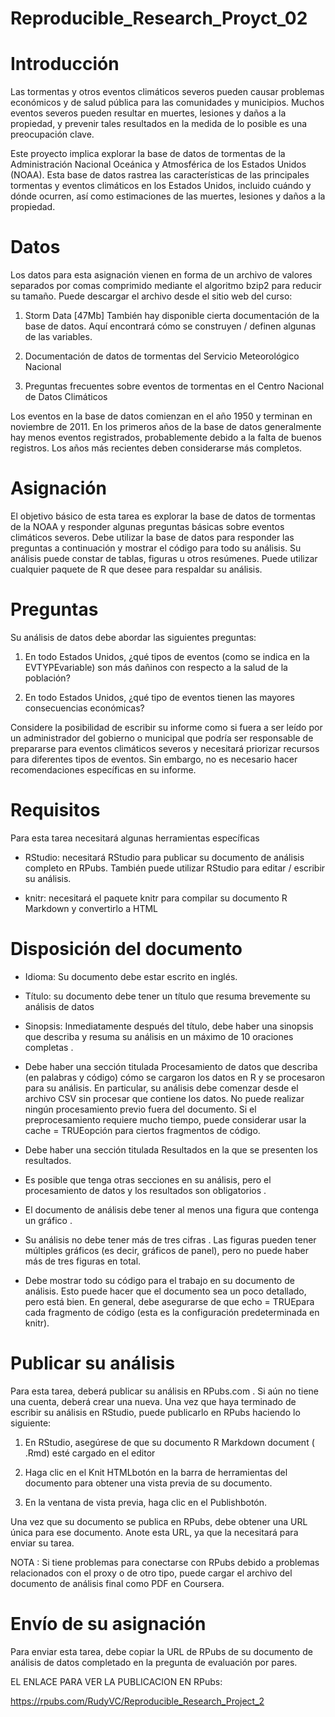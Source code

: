 # Reproducible_Research_Proyct_02

# Introducción
Las tormentas y otros eventos climáticos severos pueden causar problemas económicos y de salud pública para las comunidades y municipios. Muchos eventos severos pueden resultar en muertes, lesiones y daños a la propiedad, y prevenir tales resultados en la medida de lo posible es una preocupación clave.

Este proyecto implica explorar la base de datos de tormentas de la Administración Nacional Oceánica y Atmosférica de los Estados Unidos (NOAA). Esta base de datos rastrea las características de las principales tormentas y eventos climáticos en los Estados Unidos, incluido cuándo y dónde ocurren, así como estimaciones de las muertes, lesiones y daños a la propiedad.

# Datos
Los datos para esta asignación vienen en forma de un archivo de valores separados por comas comprimido mediante el algoritmo bzip2 para reducir su tamaño. Puede descargar el archivo desde el sitio web del curso:

1. Storm Data [47Mb] También hay disponible cierta documentación de la base de datos. Aquí encontrará cómo se construyen / definen algunas de las variables.

2. Documentación de datos de tormentas del Servicio Meteorológico Nacional

3. Preguntas frecuentes sobre eventos de tormentas en el Centro Nacional de Datos Climáticos

Los eventos en la base de datos comienzan en el año 1950 y terminan en noviembre de 2011. En los primeros años de la base de datos generalmente hay menos eventos registrados, probablemente debido a la falta de buenos registros. Los años más recientes deben considerarse más completos.

# Asignación
El objetivo básico de esta tarea es explorar la base de datos de tormentas de la NOAA y responder algunas preguntas básicas sobre eventos climáticos severos. Debe utilizar la base de datos para responder las preguntas a continuación y mostrar el código para todo su análisis. Su análisis puede constar de tablas, figuras u otros resúmenes. Puede utilizar cualquier paquete de R que desee para respaldar su análisis.

# Preguntas
Su análisis de datos debe abordar las siguientes preguntas:

1. En todo Estados Unidos, ¿qué tipos de eventos (como se indica en la EVTYPEvariable) son más dañinos con respecto a la salud de la población?

2. En todo Estados Unidos, ¿qué tipo de eventos tienen las mayores consecuencias económicas?

Considere la posibilidad de escribir su informe como si fuera a ser leído por un administrador del gobierno o municipal que podría ser responsable de prepararse para eventos climáticos severos y necesitará priorizar recursos para diferentes tipos de eventos. Sin embargo, no es necesario hacer recomendaciones específicas en su informe.

# Requisitos
Para esta tarea necesitará algunas herramientas específicas

* RStudio: necesitará RStudio para publicar su documento de análisis completo en RPubs. También puede utilizar RStudio para editar / escribir su análisis.

* knitr: necesitará el paquete knitr para compilar su documento R Markdown y convertirlo a HTML

# Disposición del documento
* Idioma: Su documento debe estar escrito en inglés.

* Título: su documento debe tener un título que resuma brevemente su análisis de datos

* Sinopsis: Inmediatamente después del título, debe haber una sinopsis que describa y resuma su análisis en un máximo de 10 oraciones completas .

* Debe haber una sección titulada Procesamiento de datos que describa (en palabras y código) cómo se cargaron los datos en R y se procesaron para su análisis. En particular, su análisis debe comenzar desde el archivo CSV sin procesar que contiene los datos. No puede realizar ningún procesamiento previo fuera del documento. Si el preprocesamiento requiere mucho tiempo, puede considerar usar la cache = TRUEopción para ciertos fragmentos de código.

* Debe haber una sección titulada Resultados en la que se presenten los resultados.

* Es posible que tenga otras secciones en su análisis, pero el procesamiento de datos y los resultados son obligatorios .

* El documento de análisis debe tener al menos una figura que contenga un gráfico .

* Su análisis no debe tener más de tres cifras . Las figuras pueden tener múltiples gráficos (es decir, gráficos de panel), pero no puede haber más de tres figuras en total.

* Debe mostrar todo su código para el trabajo en su documento de análisis. Esto puede hacer que el documento sea un poco detallado, pero está bien. En general, debe asegurarse de que echo = TRUEpara cada fragmento de código (esta es la configuración predeterminada en knitr).

# Publicar su análisis
Para esta tarea, deberá publicar su análisis en RPubs.com . Si aún no tiene una cuenta, deberá crear una nueva. Una vez que haya terminado de escribir su análisis en RStudio, puede publicarlo en RPubs haciendo lo siguiente:

1. En RStudio, asegúrese de que su documento R Markdown document ( .Rmd) esté cargado en el editor

2. Haga clic en el Knit HTMLbotón en la barra de herramientas del documento para obtener una vista previa de su documento.

3. En la ventana de vista previa, haga clic en el Publishbotón.

Una vez que su documento se publica en RPubs, debe obtener una URL única para ese documento. Anote esta URL, ya que la necesitará para enviar su tarea.

NOTA : Si tiene problemas para conectarse con RPubs debido a problemas relacionados con el proxy o de otro tipo, puede cargar el archivo del documento de análisis final como PDF en Coursera.

# Envío de su asignación
Para enviar esta tarea, debe copiar la URL de RPubs de su documento de análisis de datos completado en la pregunta de evaluación por pares.



EL ENLACE PARA VER LA PUBLICACION EN RPubs:

https://rpubs.com/RudyVC/Reproducible_Research_Project_2

